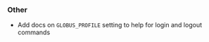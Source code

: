 <!--
A new scriv changelog fragment.

Uncomment the section or sections which match your change. Use "Other" for all
changes which do not match a different section.

Fill in one or more bullet points with details of your change.

Make sure you add the new file in `changelog.d/` to your pull request!
-->

<!--
### Bugfixes

* A bullet item for the Bugfixes category.

-->
<!--
### Enhancements

* A bullet item for the Enhancements category.

-->
### Other

* Add docs on `GLOBUS_PROFILE` setting to help for login and logout commands
